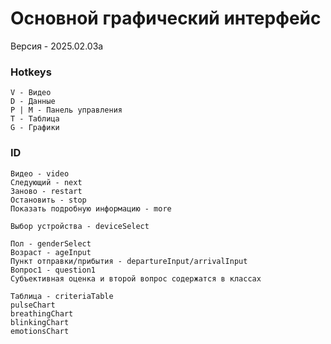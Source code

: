 # Основной графический интерфейс

Версия - 2025.02.03a

### Hotkeys
```
V - Видео
D - Данные
P | M - Панель управления
T - Таблица
G - Графики 
```

### ID
```
Видео - video
Следующий - next
Заново - restart
Остановить - stop
Показать подробную информацию - more

Выбор устройства - deviceSelect

Пол - genderSelect
Возраст - ageInput
Пункт отправки/прибытия - departureInput/arrivalInput
Вопрос1 - question1
Субъективная оценка и второй вопрос содержатся в классах

Таблица - criteriaTable
pulseChart
breathingChart
blinkingChart
emotionsChart
```